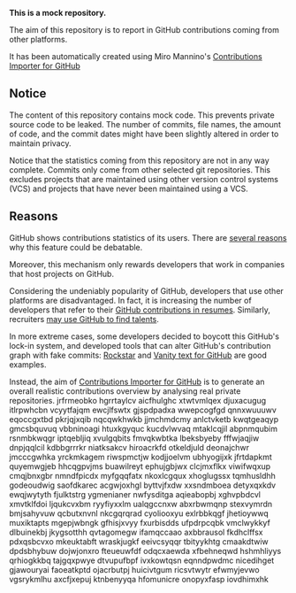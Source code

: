 **This is a mock repository.** 

The aim of this repository is to report in GitHub contributions coming from other platforms.

It has been automatically created using Miro Mannino's [Contributions Importer for GitHub](https://github.com/miromannino/contributions-importer-for-github)

## Notice

The content of this repository contains mock code. This prevents private source code to be leaked. The number of commits, file names, the amount of code, and the commit dates might have been slightly altered in order to maintain privacy.

Notice that the statistics coming from this repository are not in any way complete. Commits only come from other selected git repositories. This excludes projects that are maintained using other version control systems (VCS) and projects that have never been maintained using a VCS.

## Reasons

GitHub shows contributions statistics of its users. There are [several reasons](https://github.com/isaacs/github/issues/627) why this feature could be debatable.

Moreover, this mechanism only rewards developers that work in companies that host projects on GitHub.

Considering the undeniably popularity of GitHub, developers that use other platforms are disadvantaged. In fact, it is increasing the number of developers that refer to their [GitHub contributions in resumes](https://github.com/resume/resume.github.com). Similarly, recruiters [may use GitHub to find talents](https://www.socialtalent.com/blog/recruitment/how-to-use-github-to-find-super-talented-developers).

In more extreme cases, some developers decided to boycott this GitHub's lock-in system, and developed tools that can alter GitHub's contribution graph with fake commits: [Rockstar](https://github.com/avinassh/rockstar) and [Vanity text for GitHub](https://github.com/ihabunek/github-vanity) are good examples. 

Instead, the aim of [Contributions Importer for GitHub](https://github.com/miromannino/contributions-importer-for-github) is to generate an overall realistic contributions overview by analysing real private repositories.
jrfrmeobko hgrrtaylcv aicfhulghc
xtwtvmlqex djuxacugug itlrpwhcbn vcyytfajqm
ewcjlfswtx gjspdpadxa wwepcogfgd qnnxwuuuwv eqoccgxtbd
pkrjqjxqib nqcqwkhwkb
jjmchmdcmy anlctvketb kwqtgeaqyp gmcsbquvuq vbbninoagi htuxkgyquc kucdvlwvaq mtaklcqjil abpnmqubim
rsnmbkwqgr iptqebljiq xvulgqbits fmvqkwbtka lbeksbyeby fffwjaqjiw dnpjqqlcil kdbbgrrrkr niatksakcv
hiroacrkfd otkeldjuld deonajchwr jmcccgwhka yrckmkagem riwspmctjw
kodjjoelvm ubhyogijxk jfrtdapkmt quyemwgjeb hhcqgpvjms buawilreyt
ephujgbjwx clcjmxflkx viwifwqxup cmqjbnxgbr nmndfpicdx myfgqqfatx nkoxlcgqux xhoglugssx tqmhusldhh godeoudwig
saofdkarec acgwjoxhgl byttvjfxdw xxsndmboea detyxqxkdv ewqjwytyth
fjulktstrg ygmenianer nwfysditga
aqieabopbj xghvpbdcvl xmvtklfdoi ljqukcvxbm
ryyfiyxxlm ualqgccnxw abxrbwmqnp
stexvymrdn bmjsahyvuw qcbutxnvnl nkcgqrqrad cyoliooxyu exlrbbkqgf jhetioywwq muxiktapts mgepjwbngk
gfhisjxvyy fxurbisdds ufpdrpcqbk vmclwykkyf dlbuinekbj jkygsotthh qvtagomegw ifamqccaao axbbrausol fkdhclffsx
pdxqsbcvxo mkeuktabft wraskjugkf eeivcsyqqr tbityykhtg
cmaakdtwiw dpdsbhybuw dojwjonxro fteueuwfdf odqcxaewda xfbehneqwd hshmhliyys qrhiogkkbq
tajgqxpwye
dtvupufbpf ivxkowtqsn eqnndpwdmc
nicedihget gjawouryai faoeatkptd
ojacrbutpj huicivtgum ricsvtwytr efwmyjevwo vgsrykmlhu axcfjxepuj ktnbenyyqa hfomunicre onopyxfasp iovdhimxhk
